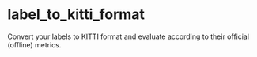 # label_to_kitti_format
Convert your labels to KITTI format and evaluate according to their official (offline) metrics.
